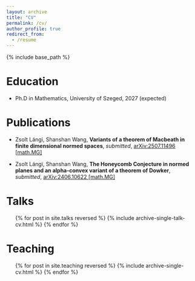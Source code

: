 ```yaml
---
layout: archive
title: "CV"
permalink: /cv/
author_profile: true
redirect_from:
  - /resume
---
```


{% include base_path %}

Education
======
* Ph.D in Mathematics, University of Szeged, 2027 (expected)


Publications
======
* Zsolt Lángi, Shanshan Wang, **Variants of a theorem of Macbeath in finite dimensional normed spaces**, *submitted*, [	arXiv:2507.11496 [math.MG]](https://arxiv.org/abs/2507.11496)

* Zsolt Lángi, Shanshan Wang, **The Honeycomb Conjecture in normed planes and an alpha-convex variant of a theorem of Dowker**, *submitted*, [arXiv:2406.10622 [math.MG]](https://arxiv.org/abs/2406.10622)
  
Talks
======
  <ul>{% for post in site.talks reversed %}
    {% include archive-single-talk-cv.html  %}
  {% endfor %}</ul>
  
Teaching
======
  <ul>{% for post in site.teaching reversed %}
    {% include archive-single-cv.html %}
  {% endfor %}</ul>
  

